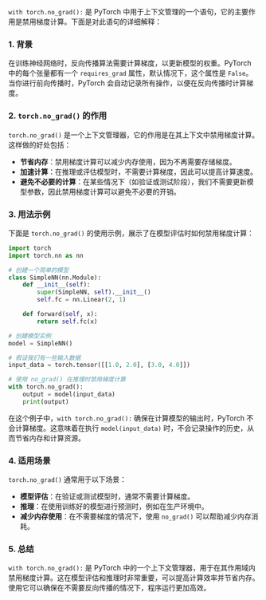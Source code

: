 `with torch.no_grad():` 是 PyTorch 中用于上下文管理的一个语句，它的主要作用是禁用梯度计算。下面是对此语句的详细解释：

### 1. 背景

在训练神经网络时，反向传播算法需要计算梯度，以更新模型的权重。PyTorch 中的每个张量都有一个 `requires_grad` 属性，默认情况下，这个属性是 `False`。当你进行前向传播时，PyTorch 会自动记录所有操作，以便在反向传播时计算梯度。

### 2. `torch.no_grad()` 的作用

`torch.no_grad()` 是一个上下文管理器，它的作用是在其上下文中禁用梯度计算。这样做的好处包括：

- **节省内存**：禁用梯度计算可以减少内存使用，因为不再需要存储梯度。
- **加速计算**：在推理或评估模型时，不需要计算梯度，因此可以提高计算速度。
- **避免不必要的计算**：在某些情况下（如验证或测试阶段），我们不需要更新模型参数，因此禁用梯度计算可以避免不必要的开销。

### 3. 用法示例

下面是 `torch.no_grad()` 的使用示例，展示了在模型评估时如何禁用梯度计算：

```python
import torch
import torch.nn as nn

# 创建一个简单的模型
class SimpleNN(nn.Module):
    def __init__(self):
        super(SimpleNN, self).__init__()
        self.fc = nn.Linear(2, 1)

    def forward(self, x):
        return self.fc(x)

# 创建模型实例
model = SimpleNN()

# 假设我们有一些输入数据
input_data = torch.tensor([[1.0, 2.0], [3.0, 4.0]])

# 使用 no_grad() 在推理时禁用梯度计算
with torch.no_grad():
    output = model(input_data)
    print(output)
```

在这个例子中，`with torch.no_grad():` 确保在计算模型的输出时，PyTorch 不会计算梯度。这意味着在执行 `model(input_data)` 时，不会记录操作的历史，从而节省内存和计算资源。

### 4. 适用场景

`torch.no_grad()` 通常用于以下场景：

- **模型评估**：在验证或测试模型时，通常不需要计算梯度。
- **推理**：在使用训练好的模型进行预测时，例如在生产环境中。
- **减少内存使用**：在不需要梯度的情况下，使用 `no_grad()` 可以帮助减少内存消耗。

### 5. 总结

`with torch.no_grad():` 是 PyTorch 中的一个上下文管理器，用于在其作用域内禁用梯度计算。这在模型评估和推理时非常重要，可以提高计算效率并节省内存。使用它可以确保在不需要反向传播的情况下，程序运行更加高效。